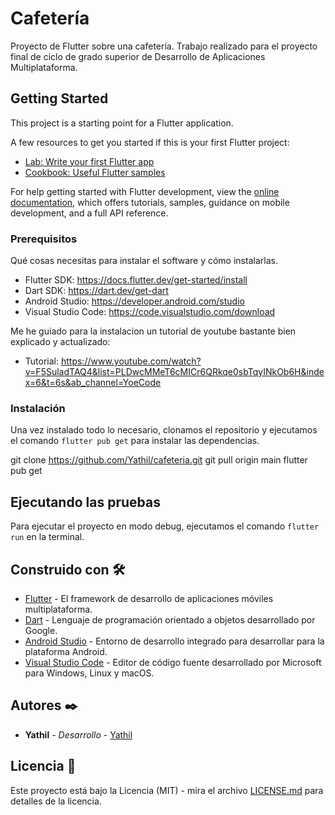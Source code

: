 # Cafetería

Proyecto de Flutter sobre una cafetería.
Trabajo realizado para el proyecto final de ciclo de grado superior de Desarrollo de Aplicaciones Multiplataforma.

## Getting Started

This project is a starting point for a Flutter application.

A few resources to get you started if this is your first Flutter project:

- [Lab: Write your first Flutter app](https://docs.flutter.dev/get-started/codelab)
- [Cookbook: Useful Flutter samples](https://docs.flutter.dev/cookbook)

For help getting started with Flutter development, view the
[online documentation](https://docs.flutter.dev/), which offers tutorials,
samples, guidance on mobile development, and a full API reference.

### Prerequisitos

Qué cosas necesitas para instalar el software y cómo instalarlas.

- Flutter SDK: https://docs.flutter.dev/get-started/install
- Dart SDK: https://dart.dev/get-dart
- Android Studio: https://developer.android.com/studio
- Visual Studio Code: https://code.visualstudio.com/download

Me he guiado para la instalacion un tutorial de youtube bastante bien explicado y actualizado:

- Tutorial: https://www.youtube.com/watch?v=F5SuladTAQ4&list=PLDwcMMeT6cMICr6QRkqe0sbTqyINkOb6H&index=6&t=6s&ab_channel=YoeCode

### Instalación

Una vez instalado todo lo necesario, clonamos el repositorio y ejecutamos el comando `flutter pub get` para instalar las dependencias.

git clone https://github.com/Yathil/cafeteria.git
git pull origin main
flutter pub get

## Ejecutando las pruebas

Para ejecutar el proyecto en modo debug, ejecutamos el comando `flutter run` en la terminal.

## Construido con 🛠️

- [Flutter](https://flutter.dev/) - El framework de desarrollo de aplicaciones móviles multiplataforma.
- [Dart](https://dart.dev/) - Lenguaje de programación orientado a objetos desarrollado por Google.
- [Android Studio](https://developer.android.com/studio) - Entorno de desarrollo integrado para desarrollar para la plataforma Android.
- [Visual Studio Code](https://code.visualstudio.com/) - Editor de código fuente desarrollado por Microsoft para Windows, Linux y macOS.

## Autores ✒️

- **Yathil** - _Desarrollo_ - [Yathil](https://github.com/Yathil)

## Licencia 📄

Este proyecto está bajo la Licencia (MIT) - mira el archivo [LICENSE.md](LICENSE.md) para detalles de la licencia.
